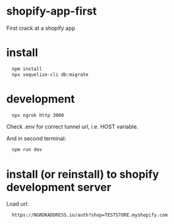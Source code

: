 # shopify-app-first
First crack at a shopify app

# install

```bash
  npm install
  npx sequelize-cli db:migrate
```

# development

```bash
  npx ngrok http 3000
```

Check .env for correct tunnel url, i.e. HOST variable.

And in second terminal:

```bash
  npm run dev
```

# install (or reinstall) to shopify development server

Load url:

```
  https://NGROKADDRESS.io/auth?shop=TESTSTORE.myshopify.com
```
